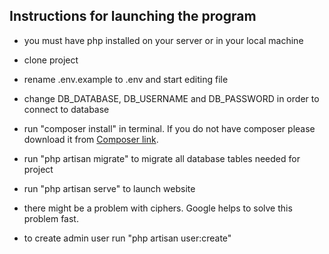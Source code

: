 

## Instructions for launching the program

* you must have php installed on your server or in your local machine

* clone project
* rename .env.example to .env and start editing file
* change DB_DATABASE, DB_USERNAME and DB_PASSWORD in order to connect to database
* run "composer install" in terminal. If you do not have composer please download it from [Composer link](https://getcomposer.org/download/).
* run "php artisan migrate" to migrate all database tables needed for project
* run "php artisan serve" to launch website
* there might be a problem with ciphers. Google helps to solve this problem fast.
* to create admin user run "php artisan user:create"